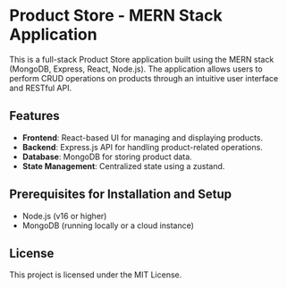 # Product Store - MERN Stack Application

This is a full-stack Product Store application built using the MERN stack (MongoDB, Express, React, Node.js). The application allows users to perform CRUD operations on products through an intuitive user interface and RESTful API.

## Features
- **Frontend**: React-based UI for managing and displaying products.
- **Backend**: Express.js API for handling product-related operations.
- **Database**: MongoDB for storing product data.
- **State Management**: Centralized state using a zustand.


## Prerequisites for Installation and Setup
- Node.js (v16 or higher)
- MongoDB (running locally or a cloud instance)

## License
This project is licensed under the MIT License.

